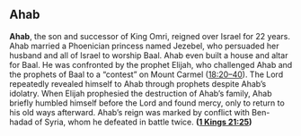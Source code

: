 
## Ahab

**Ahab**, the son and successor of King Omri, reigned over Israel for 22 years. Ahab married a Phoenician princess named Jezebel, who persuaded her husband and all of Israel to worship Baal. Ahab even built a house and altar for Baal. He was confronted by the prophet Elijah, who challenged Ahab and the prophets of Baal to a “contest” on Mount Carmel ([18:20–40](https://www.esv.org/1+Kings+18%3A20%E2%80%9340/)). The Lord repeatedly revealed himself to Ahab through prophets despite Ahab’s idolatry. When Elijah prophesied the destruction of Ahab’s family, Ahab briefly humbled himself before the Lord and found mercy, only to return to his old ways afterward. Ahab’s reign was marked by conflict with Ben-hadad of Syria, whom he defeated in battle twice. **([1 Kings 21:25](https://www.esv.org/1+Kings+21%3A25/))**

